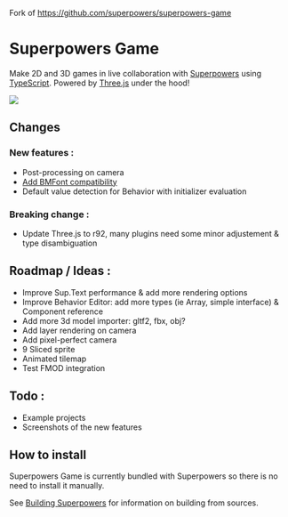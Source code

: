 Fork of https://github.com/superpowers/superpowers-game  

# Superpowers Game

Make 2D and 3D games in live collaboration with [Superpowers](http://superpowers-html5.com/) using [TypeScript](http://www.typescriptlang.org/). Powered by [Three.js](http://threejs.org/) under the hood!

![](http://i.imgur.com/l9mtEv0.gif)

## Changes

### New features :
 - Post-processing on camera
 - [Add BMFont compatibility](https://github.com/Togimaro/superpowers-game-bmfont-plugin)
 - Default value detection for Behavior with initializer evaluation

### Breaking change :
 - Update Three.js to r92, many plugins need some minor adjustement & type disambiguation

## Roadmap / Ideas :
 - Improve Sup.Text performance & add more rendering options
 - Improve Behavior Editor: add more types (ie Array, simple interface) & Component reference
 - Add more 3d model importer: gltf2, fbx, obj?
 - Add layer rendering on camera
 - Add pixel-perfect camera
 - 9 Sliced sprite
 - Animated tilemap
 - Test FMOD integration

## Todo :
 - Example projects
 - Screenshots of the new features
 
## How to install

Superpowers Game is currently bundled with Superpowers so there is no need to install it manually.

See [Building Superpowers](http://docs.superpowers-html5.com/en/development/building-superpowers) for information on building from sources.
